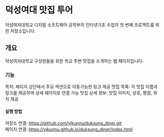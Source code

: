 # 덕성여대 맛집 투어
덕성여자대학교 디지털 소프트웨어 공학부의 인터넷기초 수업의 첫 번째 프로젝트를 위한 저장소입니다.

## 개요
덕성여자대학교 구성원들을 위한 학교 주변 맛집을 소개하는 웹 페이지입니다.

### 기능
목차: 페이지 상단에서 주요 섹션으로 이동가능한 링크 제공
맛집 목록: 각 맛집 이름과 링크를 제공하여 상세 페이지로 연결 가능
맛집 상세 정보: 맛집 이미지, 상호, 평점, 위치 제공

#### 실행 방법
저장소 연결: https://github.com/yjkunnu/duksung_diner.git  
페이지 연결: https://yjkunnu.github.io/duksung_diner/index.html
